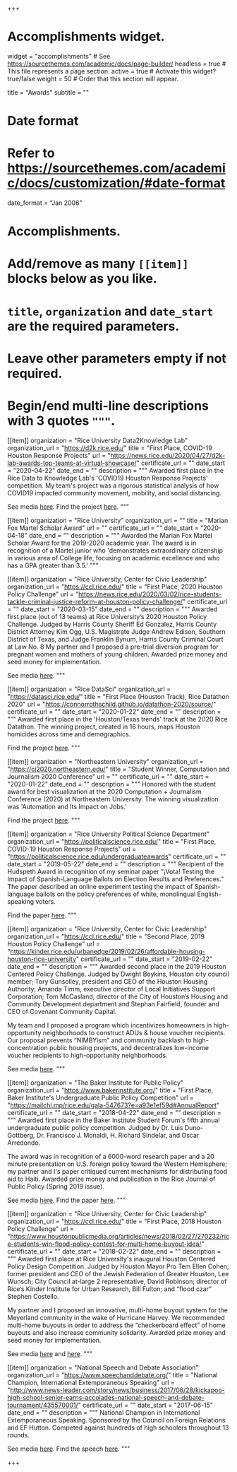 +++
# Accomplishments widget.
widget = "accomplishments"  # See https://sourcethemes.com/academic/docs/page-builder/
headless = true  # This file represents a page section.
active = true  # Activate this widget? true/false
weight = 50  # Order that this section will appear.

title = "Awards"
subtitle = ""

# Date format
#   Refer to https://sourcethemes.com/academic/docs/customization/#date-format
date_format = "Jan 2006"

# Accomplishments.
#   Add/remove as many `[[item]]` blocks below as you like.
#   `title`, `organization` and `date_start` are the required parameters.
#   Leave other parameters empty if not required.
#   Begin/end multi-line descriptions with 3 quotes `"""`.

[[item]]
  organization = "Rice University Data2Knowledge Lab"
  organization_url = "https://d2k.rice.edu/"
  title = "First Place, COVID-19 Houston Response Projects"
  url = "https://news.rice.edu/2020/04/27/d2k-lab-awards-top-teams-at-virtual-showcase/"
  certificate_url = ""
  date_start = "2020-04-22"
  date_end = ""
  description = """
Awarded first place in the Rice Data to Knowledge Lab's 'COVID19 Houston Response Projects' competition. My team's project was a rigorous statistical analysis of how COVID19 impacted community movement, mobility, and social distancing. 

See media [here](https://news.rice.edu/2020/04/27/d2k-lab-awards-top-teams-at-virtual-showcase/).
Find the project [here](https://github.com/connorrothschild/covid-mobility).
  """

[[item]]
  organization = "Rice University"
  organization_url = ""
  title = "Marian Fox Martel Scholar Award"
  url = ""
  certificate_url = ""
  date_start = "2020-04-18"
  date_end = ""
  description = """
Awarded the Marian Fox Martel Scholar Award for the 2019-2020 academic year. The award is in recognition of a Martel junior who 'demonstrates extraordinary citizenship in various area of College life, focusing on academic excellence and who has a GPA greater than 3.5.'
"""
  
[[item]]
  organization = "Rice University, Center for Civic Leadership"
  organization_url = "https://ccl.rice.edu/"
  title = "First Place, 2020 Houston Policy Challenge"
  url = "https://news.rice.edu/2020/03/02/rice-students-tackle-criminal-justice-reform-at-houston-policy-challenge/"
  certificate_url = ""
  date_start = "2020-03-15"
  date_end = ""
  description = """
Awarded first place (out of 13 teams) at Rice University’s 2020 Houston Policy Challenge. Judged by Harris County Sheriff Ed Gonzalez, Harris County District Attorney Kim Ogg, U.S. Magistrate Judge Andrew Edison, Southern District of Texas, and Judge Franklin Bynum, Harris County Criminal Court at Law No. 8 My partner and I proposed a pre-trial diversion program for pregnant women and mothers of young children. Awarded prize money and seed money for implementation.

See media [here](https://news.rice.edu/2020/03/02/rice-students-tackle-criminal-justice-reform-at-houston-policy-challenge/).
  """
  
[[item]]
  organization = "Rice DataSci"
  organization_url = "https://datasci.rice.edu/"
  title = "First Place (Houston Track), Rice Datathon 2020"
  url = "https://connorrothschild.github.io/datathon-2020/source/"
  certificate_url = ""
  date_start = "2020-01-22"
  date_end = ""
  description = """
Awarded first place in the 'Houston/Texas trends' track at the 2020 Rice Datathon. The winning project, created in 16 hours, maps Houston homicides across time and demographics. 

Find the project [here](https://connorrothschild.github.io/datathon-2020/source/).
  """
  
[[item]]
  organization = "Northeastern University"
  organization_url = "https://cj2020.northeastern.edu/"
  title = "Student Winner, Computation and Journalism 2020 Conference"
  url = ""
  certificate_url = ""
  date_start = "2020-01-22"
  date_end = ""
  description = """
Honored with the student award for best visualization at the 2020 Computation + Journalism Conference (2020) at Northeastern University. The winning visualization was 'Automation and Its Impact on Jobs.'

Find the project [here](https://connorrothschild.shinyapps.io/automation/).
  """
  
[[item]]
  organization = "Rice University Political Science Department"
  organization_url = "https://politicalscience.rice.edu/"
  title = "First Place, COVID-19 Houston Response Projects"
  url = "https://politicalscience.rice.edu/undergraduateawards"
  certificate_url = ""
  date_start = "2019-05-22"
  date_end = ""
  description = """
Recipient of the Hudspeth Award in recognition of my seminar paper "¡Vota! Testing the Impact of Spanish-Language Ballots on Election Results and Preferences." The paper described an online experiment testing the impact of Spanish-language ballots on the policy preferences of white, monolingual English-speaking voters.

Find the paper [here](https://www.researchgate.net/publication/332470540_Vota_Testing_the_Impact_of_Spanish-Language_Ballots_on_Election_Results_and_Preferences).
  """
  
[[item]]
  organization = "Rice University, Center for Civic Leadership"
  organization_url = "https://ccl.rice.edu/"
  title = "Second Place, 2019 Houston Policy Challenge"
  url = "https://kinder.rice.edu/urbanedge/2019/02/26/affordable-housing-houston-rice-university"
  certificate_url = ""
  date_start = "2019-02-22"
  date_end = ""
  description = """
Awarded second place in the 2019 Houston Centered Policy Challenge. Judged by Dwight Boykins, Houston city council member; Tory Gunsolley, president and CEO of the Houston Housing Authority; Amanda Timm, executive director of Local Initiatives Support Corporation; Tom McCasland, director of the City of Houston’s Housing and Community Development department and Stephan Fairfield, founder and CEO of Covenant Community Capital.

My team and I proposed a program which incentivizes homeowners in high-opportunity neighborhoods to construct ADUs & house voucher recipients. Our proposal prevents “NIMBYism” and community backlash to high-concentration public housing projects, and decentralizes low-income voucher recipients to high-opportunity neighborhoods.

See media [here](https://kinder.rice.edu/urbanedge/2019/02/26/affordable-housing-houston-rice-university).
  """
  
[[item]]
  organization = "The Baker Institute for Public Policy"
  organization_url = "https://www.bakerinstitute.org/"
  title = "First Place, Baker Institute's Undergraduate Public Policy Competition"
  url = "https://mailchi.mp/rice.edu/gala-547673?e=a93e1ef59d#AnnualReport"
  certificate_url = ""
  date_start = "2018-04-22"
  date_end = ""
  description = """
Awarded first place in the Baker Institute Student Forum's fifth annual undergraduate public policy competition. Judged by Dr. Luis Duno-Gottberg, Dr. Francisco J. Monaldi, H. Richard Sindelar, and Oscar Arredondo. 

The award was in recognition of a 6000-word research paper and a 20 minute presentation on U.S. foreign policy toward the Western Hemisphere; my partner and I's paper critiqued current mechanisms for distributing food aid to Haiti. Awarded prize money and publication in the Rice Journal of Public Policy (Spring 2019 issue).

See media [here](https://mailchi.mp/rice.edu/gala-547673?e=a93e1ef59d#AnnualReport). Find the paper [here](https://issuu.com/ricejpp/docs/rjppfinalsingle/20).
  """
  
[[item]]
  organization = "Rice University, Center for Civic Leadership"
  organization_url = "https://ccl.rice.edu/"
  title = "First Place, 2018 Houston Policy Challenge"
  url = "https://www.houstonpublicmedia.org/articles/news/2018/02/27/270232/rice-students-win-flood-policy-contest-for-multi-home-buyout-idea/"
  certificate_url = ""
  date_start = "2018-02-22"
  date_end = ""
  description = """
Awarded first place at Rice University's inaugural Houston Centered Policy Design Competition. Judged by Houston Mayor Pro Tem Ellen Cohen; former president and CEO of the Jewish Federation of Greater Houston, Lee Wunsch; City Council at-large 2 representative, David Robinson; director of Rice’s Kinder Institute for Urban Research, Bill Fulton; and “flood czar” Stephen Costello.

My partner and I proposed an innovative, multi-home buyout system for the Meyerland community in the wake of Hurricane Harvey. We recommended multi-home buyouts in order to address the “checkerboard effect” of home buyouts and also increase community solidarity. Awarded prize money and seed money for implementation.

See media [here](http://news.rice.edu/2018/02/23/martel-college-students-win-rices-inaugural-houston-centered-policy-challenge/) and [here](https://www.houstonpublicmedia.org/articles/news/2018/02/27/270232/rice-students-win-flood-policy-contest-for-multi-home-buyout-idea/).
  """
  
[[item]]
  organization = "National Speech and Debate Association"
  organization_url = "https://www.speechanddebate.org/"
  title = "National Champion, International Extemporaneous Speaking"
  url = "http://www.news-leader.com/story/news/business/2017/06/28/kickapoo-high-school-senior-earns-accolades-national-speech-and-debate-tournament/435570001/"
  certificate_url = ""
  date_start = "2017-06-15"
  date_end = ""
  description = """
National Champion in International Extemporaneous Speaking. Sponsored by the Council on Foreign Relations and EF Hutton. Competed against hundreds of high schoolers throughout 13 rounds.

See media [here](http://www.news-leader.com/story/news/business/2017/06/28/kickapoo-high-school-senior-earns-accolades-national-speech-and-debate-tournament/435570001/). Find the speech [here](https://www.youtube.com/watch?v=lzoUu1fDmWE).
  """


+++
